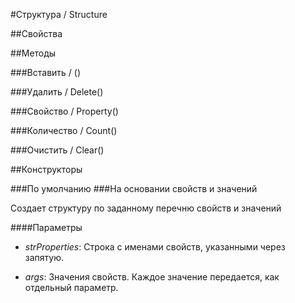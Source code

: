 
#Структура / Structure

##Свойства
    
##Методы
    
###Вставить / ()
    
###Удалить / Delete()
    
###Свойство / Property()
    
###Количество / Count()
    
###Очистить / Clear()
    
##Конструкторы

  
###По умолчанию
###На основании свойств и значений
    
    
Создает структуру по заданному перечню свойств и значений


  
  
####Параметры

* *strProperties*: Строка с именами свойств, указанными через запятую.

* *args*: Значения свойств. Каждое значение передается, как отдельный параметр.
